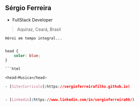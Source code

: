 ## Sérgio Ferreira
- FullStack Developer
> Aquiraz, Ceará, Brasil

```
Héroi em tempo integral...
```

```css

head {
    color: blue;
}

```html

<head>Musica</head>

- [Site/Curriculo](https://sergioferreirafilho.github.io)


- [Linkedin](https://www.linkedin.com/in/sergioferreira06/)
